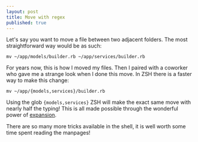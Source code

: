 ```yaml
---
layout: post
title: Move with regex
published: true
---
```


Let's say you want to move a file between two adjacent folders. The most
straightforward way would be as such:

```
mv ~/app/models/builder.rb ~/app/services/builder.rb
```

For years now, this is how I moved my files. Then I paired with a coworker who
gave me a strange look when I done this move. In ZSH there is a faster way to
make this change:

```
mv ~/app/{models,services}/builder.rb
```

Using the glob `{models,services}` ZSH will make the exact same move with nearly
half the typing! This is all made possible through the wonderful power of
[expansion].

There are so many more tricks available in the shell, it is well
worth some time spent reading the manpages!

[expansion]: http://zsh.sourceforge.net/Doc/Release/Expansion.html
